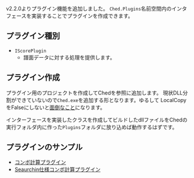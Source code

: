 v2.2.0よりプラグイン機能を追加しました。
`Ched.Plugins`名前空間内のインタフェースを実装することでプラグインを作成できます。

## プラグイン種別

  * `IScorePlugin`
    + 譜面データに対する処理を提供します。

## プラグイン作成

プラグイン用のプロジェクトを作成してChedを参照に追加します。
現状DLL分割ができていないので`Ched.exe`を追加する形となります。ゆるして
LocalCopyをFalseにしないと[面倒なこと](https://twitter.com/kb10uy/status/1046007143378300928)になります。

インターフェースを実装したクラスを作成してビルドしたdllファイルをChedの実行フォルダ内に作った`Plugins`フォルダに放り込めば動作するはずです。

## プラグインのサンプル

  * [コンボ計算プラグイン](https://github.com/paralleltree/Ched/blob/develop/Ched/Plugins/ComboCalculator.cs)
  * [Seaurchin仕様コンボ計算プラグイン](https://github.com/paralleltree/Seaurchin/blob/develop/Cheddeaurchin/SeaurchinComboCounter.cs)
